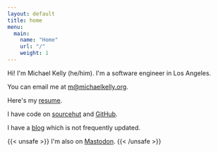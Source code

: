 ```yaml
---
layout: default
title: home
menu:
  main:
    name: "Home"
    url: "/"
    weight: 1
---
```

Hi! I'm Michael Kelly (he/him). I'm a software engineer in Los Angeles.

You can email me at [m@michaelkelly.org](mailto:m@michaelkelly.org).

Here's my [resume](assets/michael-kelly-resume-jun-2024.pdf).

I have code on [sourcehut](https://git.sr.ht/~mkelly/) and
[GitHub](https://github.com/mjkelly).

I have a [blog](https://blog.michaelkelly.org) which is not frequently updated.

{{< unsafe >}}
I'm also on <a rel="me" href="https://techhub.social/@mkelly">Mastodon</a>.
{{< /unsafe >}}
